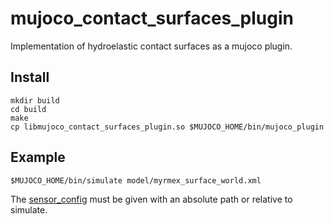 # mujoco_contact_surfaces_plugin

Implementation of hydroelastic contact surfaces as a mujoco plugin.

## Install

```
mkdir build
cd build
make
cp libmujoco_contact_surfaces_plugin.so $MUJOCO_HOME/bin/mujoco_plugin
```

## Example

```
$MUJOCO_HOME/bin/simulate model/myrmex_surface_world.xml
```

The [sensor_config](https://github.com/fpatzelt/mujoco_contact_surfaces_plugin/blob/3289ff57d39bd9c55cad439804d4cddca31bc0a7/model/myrmex_surface_world.xml#L22C22-L22C35) must be given with an absolute path or relative to simulate.
